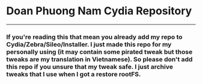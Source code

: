 # Doan Phuong Nam Cydia Repository
____
### If you're reading this that mean you already add my repo to Cydia/Zebra/Sileo/Installer. I just made this repo for my personally using (it may contain some pirated tweak but those tweaks are my translation in Vietnamese). So please don't add this repo if you unsure that my tweak safe. I just archive tweaks that I use when I got a restore rootFS.
